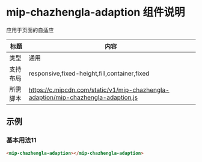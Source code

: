 # mip-chazhengla-adaption 组件说明

应用于页面的自适应

标题|内容
----|----
类型|通用
支持布局|responsive,fixed-height,fill,container,fixed
所需脚本|https://c.mipcdn.com/static/v1/mip-chazhengla-adaption/mip-chazhengla-adaption.js

## 示例

### 基本用法11
```html
<mip-chazhengla-adaption></mip-chazhengla-adaption>
```
